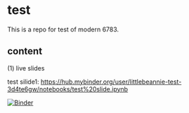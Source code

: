 # test

This is a repo for test of modern 6783.

## content
(1) live slides

test silide1:  https://hub.mybinder.org/user/littlebeannie-test-3d4te6gw/notebooks/test%20slide.ipynb

[![Binder](https://mybinder.org/badge.svg)](https://mybinder.org/v2/gh/LittleBeannie/test/master)
